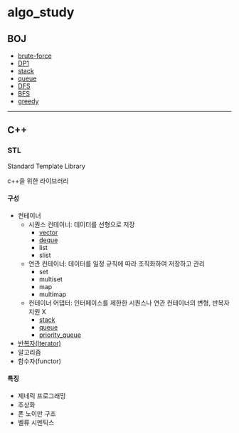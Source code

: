 # algo_study

## BOJ

- [brute-force](https://github.com/tiro25/algo_study/tree/master/BOJ/brute_force)
- [DP1](https://github.com/tiro25/algo_study/tree/master/BOJ/DP1)
- [stack](https://github.com/tiro25/algo_study/tree/master/BOJ/stack)
- [queue](https://github.com/tiro25/algo_study/tree/master/BOJ/queue)
- [DFS](https://github.com/tiro25/algo_study/tree/master/BOJ/DFS)
- [BFS](https://github.com/tiro25/algo_study/tree/master/BOJ/BFS)
- [greedy](https://github.com/tiro25/algo_study/tree/master/BOJ/greedy)



---

## C++

### STL

Standard Template Library

c++을 위한 라이브러리

#### 구성

- 컨테이너
  - 시퀀스 컨테이너: 데이터를 선형으로 저장
    - [vector](https://github.com/tiro25/algo_study/blob/master/C%2B%2B/library/STL/vector.md)
    - [deque](https://github.com/tiro25/algo_study/blob/master/C%2B%2B/library/STL/deque.md)
    - list
    - slist
  - 연관 컨테이너: 데이터를 일정 규칙에 따라 조직화하여 저장하고 관리
    - set
    - multiset
    - map
    - multimap
  - 컨테이너 어댑터: 인터페이스를 제한한 시퀀스나 연관 컨테이너의 변형, 반복자 지원 X
    - [stack](https://github.com/tiro25/algo_study/blob/master/C%2B%2B/library/STL/stack.md)
    - [queue](https://github.com/tiro25/algo_study/blob/master/C%2B%2B/library/STL/queue.md)
    - [priority_queue](https://github.com/tiro25/algo_study/blob/master/C%2B%2B/library/STL/priority_queue.md)
- [반복자(Iterator)](https://github.com/tiro25/algo_study/blob/master/C%2B%2B/library/STL/%EB%B0%98%EB%B3%B5%EC%9E%90.md)
- 알고리즘
- 함수자(functor)



#### 특징

- 제네릭 프로그래밍
- 추상화
- 폰 노이만 구조
- 벨류 시멘틱스
